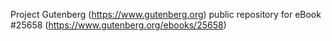 Project Gutenberg (https://www.gutenberg.org) public repository for eBook #25658 (https://www.gutenberg.org/ebooks/25658)
